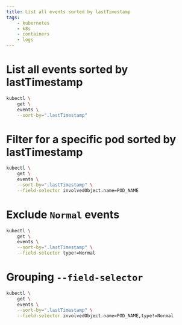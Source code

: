 ```yaml
---
title: List all events sorted by lastTimestamp
tags:
    - kubernetes
    - k8s
    - containers
    - logs
---
```


# List all events sorted by lastTimestamp

~~~ bash
kubectl \
    get \
    events \
    --sort-by=".lastTimestamp"
~~~

# Filter for a specific pod sorted by lastTimestamp
~~~ bash
kubectl \
    get \
    events \
    --sort-by=".lastTimestamp" \
    --field-selector involvedObject.name=POD_NAME
~~~

# Exclude `Normal` events
~~~ bash
kubectl \
    get \
    events \
    --sort-by=".lastTimestamp" \
    --field-selector type!=Normal
~~~

# Grouping `--field-selector`
~~~ bash
kubectl \
    get \
    events \
    --sort-by=".lastTimestamp" \
    --field-selector involvedObject.name=POD_NAME,type!=Normal
~~~
